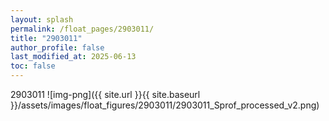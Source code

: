 ```yaml
---
layout: splash
permalink: /float_pages/2903011/
title: "2903011"
author_profile: false
last_modified_at: 2025-06-13
toc: false
---
```

 
2903011
![img-png]({{ site.url }}{{ site.baseurl }}/assets/images/float_figures/2903011/2903011_Sprof_processed_v2.png)